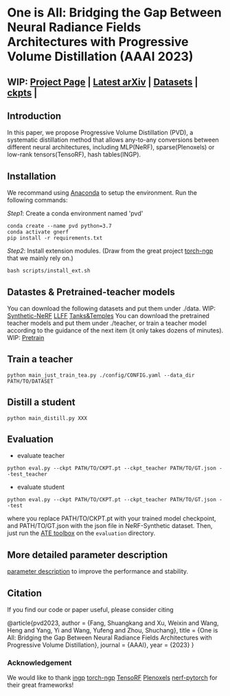 # One is All: Bridging the Gap Between Neural Radiance Fields Architectures with Progressive Volume Distillation (AAAI 2023)


## WIP: [Project Page](http://sk-fun.fun/PVD/) | [Latest arXiv](..) | [Datasets]() | [ckpts]() |

## Introduction
In this paper, we propose Progressive Volume Distillation (PVD), a systematic distillation method that allows any-to-any conversions between different neural architectures, including MLP(NeRF), sparse(Plenoxels) or low-rank tensors(TensoRF), hash tables(INGP).

## Installation
We recommand using [Anaconda](https://www.anaconda.com/) to setup the environment. Run the following commands:

*Step1*: Create a conda environment named 'pvd'
```
conda create --name pvd python=3.7
conda activate gnerf
pip install -r requirements.txt
```

*Step2*: Install extension modules. (Draw from the great project [torch-ngp](https://github.com/ashawkey/torch-ngp) that we mainly rely on.)
```
bash scripts/install_ext.sh
```

## Datastes & Pretrained-teacher models
You can download the following datasets and put them under ./data.
WIP: [Synthetic-NeRF]() [LLFF]() [Tanks&Temples]()
You can download the pretrained teacher models and put them under ./teacher, or train a teacher model according to the guidance of the next item (it only takes dozens of minutes).
WIP: [Pretrain]()

## Train a teacher
```
python main_just_train_tea.py ./config/CONFIG.yaml --data_dir PATH/TO/DATASET
```

## Distill a student
```
python main_distill.py XXX
```

## Evaluation
- evaluate teacher
```
python eval.py --ckpt PATH/TO/CKPT.pt --ckpt_teacher PATH/TO/GT.json --test_teacher
```
- evaluate student
```
python eval.py --ckpt PATH/TO/CKPT.pt --ckpt_teacher PATH/TO/GT.json --test
```

where you replace PATH/TO/CKPT.pt with your trained model checkpoint, and PATH/TO/GT.json with the json file in NeRF-Synthetic
dataset. Then, just run the  [ATE toolbox](https://github.com/uzh-rpg/rpg_trajectory_evaluation) on the `evaluation` directory.

## More detailed parameter description
[parameter description]() to improve the performance and stability.

## Citation

If you find our code or paper useful, please consider citing

@article{pvd2023,
  author    = {Fang, Shuangkang and Xu, Weixin and Wang, Heng and Yang, Yi and Wang, Yufeng and Zhou, Shuchang},
  title     = {One is All: Bridging the Gap Between Neural Radiance Fields Architectures with Progressive Volume Distillation},
  journal   = {AAAI},
  year      = {2023}
}

### Acknowledgement
We would like to thank [ingp](https://github.com/NVlabs/instant-ngp)  [torch-ngp](https://github.com/ashawkey/torch-ngp) [TensoRF](https://github.com/apchenstu/TensoRF) [Plenoxels](https://github.com/sxyu/svox2) [nerf-pytorch](https://github.com/yenchenlin/nerf-pytorch)  for their great frameworks!
